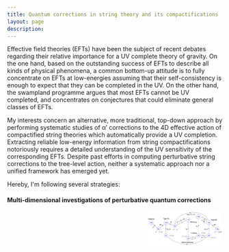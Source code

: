 ```yaml
---
title: Quantum corrections in string theory and its compactifications
layout: page
description: 
---
```



<p align="justify"> 

Effective field theories (EFTs) have been the subject of recent debates regarding their relative importance for a UV complete theory of gravity. On the one hand, based on the outstanding success of EFTs to describe all kinds of physical phenomena, a common bottom-up attitude is to fully concentrate on EFTs at low-energies assuming that their self-consistency is enough to expect that they can be completed in the UV. On the other hand, the swampland programme argues that most EFTs cannot be UV completed, and concentrates on conjectures that could eliminate general classes of EFTs.

My interests concern an alternative, more traditional, top-down approach by performing systematic studies of α′ corrections to the 4D effective action of compactified string theories which automatically provide a UV completion. Extracting reliable low-energy information from string compactifications notoriously requires a detailed understanding of the UV sensitivity of the corresponding EFTs. Despite past efforts in computing perturbative string corrections to the tree-level action, neither a systematic approach nor a unified framework has emerged yet.

</p>

Hereby, I'm following several strategies: 

#### Multi-dimensional investigations of perturbative quantum corrections

<img style="float: right;" src="images/Dualities.png" width="35%" height="auto">





